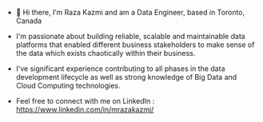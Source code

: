 
- 👋 Hi there, I’m Raza Kazmi and am a Data Engineer, based in Toronto, Canada

-  I'm passionate about building reliable, scalable and maintainable data platforms that enabled different business stakeholders to make sense of the data which exists chaotically within their business.

- I've significant experience contributing to all phases in the data development lifecycle as well as strong knowledge of Big Data and Cloud Computing technologies.

- Feel free to connect with me on LinkedIn : https://www.linkedin.com/in/mrazakazmi/
<!---
MRazaKazmi/MRazaKazmi is a ✨ special ✨ repository because its `README.md` (this file) appears on your GitHub profile.
You can click the Preview link to take a look at your changes.
--->
